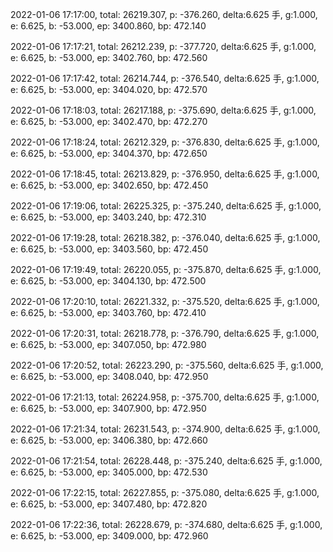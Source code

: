 2022-01-06 17:17:00, total: 26219.307, p: -376.260, delta:6.625 手, g:1.000, e: 6.625, b: -53.000, ep: 3400.860, bp: 472.140

2022-01-06 17:17:21, total: 26212.239, p: -377.720, delta:6.625 手, g:1.000, e: 6.625, b: -53.000, ep: 3402.760, bp: 472.560

2022-01-06 17:17:42, total: 26214.744, p: -376.540, delta:6.625 手, g:1.000, e: 6.625, b: -53.000, ep: 3404.020, bp: 472.570

2022-01-06 17:18:03, total: 26217.188, p: -375.690, delta:6.625 手, g:1.000, e: 6.625, b: -53.000, ep: 3402.470, bp: 472.270

2022-01-06 17:18:24, total: 26212.329, p: -376.830, delta:6.625 手, g:1.000, e: 6.625, b: -53.000, ep: 3404.370, bp: 472.650

2022-01-06 17:18:45, total: 26213.829, p: -376.950, delta:6.625 手, g:1.000, e: 6.625, b: -53.000, ep: 3402.650, bp: 472.450

2022-01-06 17:19:06, total: 26225.325, p: -375.240, delta:6.625 手, g:1.000, e: 6.625, b: -53.000, ep: 3403.240, bp: 472.310

2022-01-06 17:19:28, total: 26218.382, p: -376.040, delta:6.625 手, g:1.000, e: 6.625, b: -53.000, ep: 3403.560, bp: 472.450

2022-01-06 17:19:49, total: 26220.055, p: -375.870, delta:6.625 手, g:1.000, e: 6.625, b: -53.000, ep: 3404.130, bp: 472.500

2022-01-06 17:20:10, total: 26221.332, p: -375.520, delta:6.625 手, g:1.000, e: 6.625, b: -53.000, ep: 3403.760, bp: 472.410

2022-01-06 17:20:31, total: 26218.778, p: -376.790, delta:6.625 手, g:1.000, e: 6.625, b: -53.000, ep: 3407.050, bp: 472.980

2022-01-06 17:20:52, total: 26223.290, p: -375.560, delta:6.625 手, g:1.000, e: 6.625, b: -53.000, ep: 3408.040, bp: 472.950

2022-01-06 17:21:13, total: 26224.958, p: -375.700, delta:6.625 手, g:1.000, e: 6.625, b: -53.000, ep: 3407.900, bp: 472.950

2022-01-06 17:21:34, total: 26231.543, p: -374.900, delta:6.625 手, g:1.000, e: 6.625, b: -53.000, ep: 3406.380, bp: 472.660

2022-01-06 17:21:54, total: 26228.448, p: -375.240, delta:6.625 手, g:1.000, e: 6.625, b: -53.000, ep: 3405.000, bp: 472.530

2022-01-06 17:22:15, total: 26227.855, p: -375.080, delta:6.625 手, g:1.000, e: 6.625, b: -53.000, ep: 3407.480, bp: 472.820

2022-01-06 17:22:36, total: 26228.679, p: -374.680, delta:6.625 手, g:1.000, e: 6.625, b: -53.000, ep: 3409.000, bp: 472.960